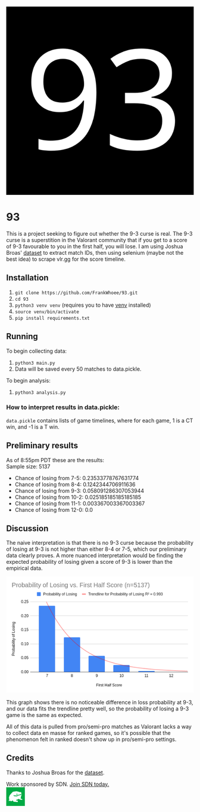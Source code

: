 ![](logo.svg)
# 93
This is a project seeking to figure out whether the 9-3 curse is real. The 9-3 curse is a superstition in the Valorant community that if you get to a score of 9-3 favourable to you in the first half, you will lose. I am using Joshua Broas' [dataset](https://www.kaggle.com/visualize25/valorant-pro-matches-full-data) to extract match IDs, then using selenium (maybe not the best idea) to scrape vlr.gg for the score timeline.

## Installation
1. `git clone https://github.com/FrankWhoee/93.git`
2. `cd 93`
3. `python3 venv venv` (requires you to have [venv](https://pypi.org/project/virtualenv/) installed)
4. `source venv/bin/activate`
5. `pip install requirements.txt`

## Running
To begin collecting data:
1. `python3 main.py`
2. Data will be saved every 50 matches to data.pickle.

To begin analysis:
1. `python3 analysis.py`

### How to interpret results in data.pickle:
`data.pickle` contains lists of game timelines, where for each game, 1 is a CT win, and -1 is a T win.

## Preliminary results
As of 8:55pm PDT these are the results:<br>
Sample size: 5137
- Chance of losing from 7-5: 0.23533778767631774
- Chance of losing from 8-4: 0.1242344706911636
- Chance of losing from 9-3: 0.058091286307053944
- Chance of losing from 10-2: 0.025185185185185185
- Chance of losing from 11-1: 0.003367003367003367
- Chance of losing from 12-0: 0.0

## Discussion
The naive interpretation is that there is no 9-3 curse because the probability of losing at 9-3 is not higher than either 8-4 or 7-5, which our preliminary data clearly proves. A more nuanced interpretation would be finding the expected probability of losing given a score of 9-3 is lower than the empirical data.

![](graph.png)

This graph shows there is no noticeable difference in loss probability at 9-3, and our data fits the trendline pretty well, so the probability of losing a 9-3 game is the same as expected.

All of this data is pulled from pro/semi-pro matches as Valorant lacks a way to collect data en masse for ranked games, so it's possible that the phenomenon felt in ranked doesn't show up in pro/semi-pro settings.

## Credits
Thanks to Joshua Broas for the [dataset](https://www.kaggle.com/visualize25/valorant-pro-matches-full-data).

Work sponsored by SDN. [Join SDN today.](https://joinsdn.com)<br>
<img src="https://github.com/FrankWhoee/joinSDN/blob/master/public/images/logo-green-bg.svg" width="10%">
